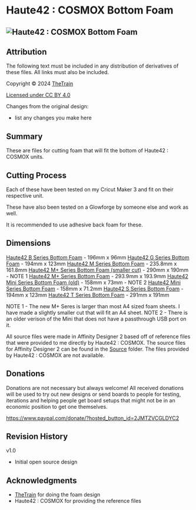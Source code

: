 # Haute42 : COSMOX Bottom Foam
![Haute42 : COSMOX Bottom Foam](Assets/Haute42_Bottom_Foam.JPG)
---

## Attribution

The following text must be included in any distribution of derivatives of these files. All links must also be included.

Copyright © 2024 [TheTrain](https://github.com/TheTrainGoes)

[Licensed under CC BY 4.0](https://creativecommons.org/licenses/by/4.0/)

Changes from the original design:
  - list any changes you make here


## Summary

These are files for cutting foam that will fit the bottom of Haute42 : COSMOX units.

## Cutting Process

Each of these have been tested on my Cricut Maker 3 and fit on their respective unit.

These have also been tested on a Glowforge by someone else and work as well.

It is recommended to use adhesive back foam for these.

## Dimensions

[Haute42 B Series Bottom Foam](Cut%20Files/Haute42%20B%20Series%20Bottom%20Foam.svg) - 196mm x 96mm
[Haute42 G Series Bottom Foam](Cut%20Files/Haute42%20G%20Series%20Bottom%20Foam.svg) - 194mm x 123mm
[Haute42 M Series Bottom Foam](Cut%20Files/Haute42%20M%20Series%20Bottom%20Foam.svg) - 235.8mm x 161.8mm
[Haute42 M+ Series Bottom Foam (smaller cut)](Cut%20Files/Haute42%20M%2B%20Series%20Bottom%20Foam%20(smaller%20cut).svg) - 290mm x 190mm - NOTE 1
[Haute42 M+ Series Bottom Foam](Cut%20Files/Haute42%20M%2B%20Series%20Bottom%20Foam.svg) - 293.9mm x 193.9mm
[Haute42 Mini Series Bottom Foam (old)](Cut%20Files/Haute42%20Mini%20Series%20Bottom%20Foam%20(old).svg) - 158mm x 73mm - NOTE 2
[Haute42 Mini Series Bottom Foam](Cut%20Files/Haute42%20Mini%20Series%20Bottom%20Foam.svg) - 158mm x 71.2mm
[Haute42 S Series Bottom Foam](Cut%20Files/Haute42%20S%20Series%20Bottom%20Foam.svg) - 194mm x 123mm
[Haute42 T Series Bottom Foam](Cut%20Files/Haute42%20T%20Series%20Bottom%20Foam.svg) - 291mm x 191mm

NOTE 1 - The new M+ Seres is larger than most A4 sized foam sheets.  I have made a slightly smaller cut that will fit an A4 sheet.
NOTE 2 - There is an older verison of the Mini that does not have a passthrough USB port on it.  

All source files were made in Affinity Designer 2 based off of reference files that were provided to me directly by Haute42 : COSMOX.  The source files for Affinity Designer 2 can be found in the [Source](Source%20Files/) folder.  The files provided by Haute42 : COSMOX are not available.

## Donations

Donations are not necessary but always welcome!  All received donations will be used to try out new designs or send boards to people for testing, iterations and helping people get board setups that might not be in an economic position to get one themselves.

https://www.paypal.com/donate/?hosted_button_id=2JMTZVCGLDYC2

## Revision History

v1.0
- Initial open source design

## Acknowledgments

- [TheTrain](https://github.com/TheTrainGoes) for doing the foam design
- Haute42 : COSMOX for providing the reference files
